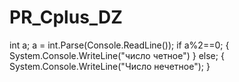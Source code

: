﻿# PR_Cplus_DZ
int a;
a = int.Parse(Console.ReadLine());
if a%2==0; {
  System.Console.WriteLine("число четное")
  }
else; {
  System.Console.WriteLine("Число нечетное");
  }
